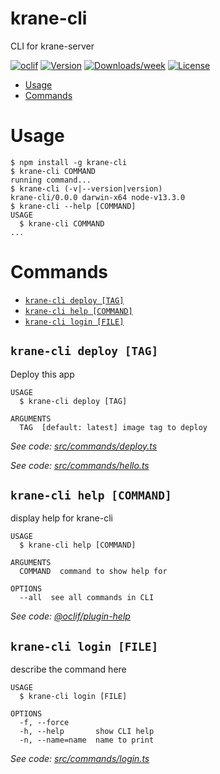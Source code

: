 krane-cli
=========

CLI for krane-server

[![oclif](https://img.shields.io/badge/cli-oclif-brightgreen.svg)](https://oclif.io)
[![Version](https://img.shields.io/npm/v/krane-cli.svg)](https://npmjs.org/package/krane-cli)
[![Downloads/week](https://img.shields.io/npm/dw/krane-cli.svg)](https://npmjs.org/package/krane-cli)
[![License](https://img.shields.io/npm/l/krane-cli.svg)](https://github.com/biensupernice/krane-cli/blob/master/package.json)

<!-- toc -->
* [Usage](#usage)
* [Commands](#commands)
<!-- tocstop -->
# Usage
<!-- usage -->
```sh-session
$ npm install -g krane-cli
$ krane-cli COMMAND
running command...
$ krane-cli (-v|--version|version)
krane-cli/0.0.0 darwin-x64 node-v13.3.0
$ krane-cli --help [COMMAND]
USAGE
  $ krane-cli COMMAND
...
```
<!-- usagestop -->
# Commands
<!-- commands -->
* [`krane-cli deploy [TAG]`](#krane-cli-deploy-tag)
* [`krane-cli help [COMMAND]`](#krane-cli-help-command)
* [`krane-cli login [FILE]`](#krane-cli-login-file)

## `krane-cli deploy [TAG]`

Deploy this app

```
USAGE
  $ krane-cli deploy [TAG]

ARGUMENTS
  TAG  [default: latest] image tag to deploy
```

_See code: [src/commands/deploy.ts](https://github.com/biensupernice/krane-cli/blob/v0.0.0/src/commands/deploy.ts)_

_See code: [src/commands/hello.ts](https://github.com/biensupernice/krane-cli/blob/v0.0.0/src/commands/hello.ts)_

## `krane-cli help [COMMAND]`

display help for krane-cli

```
USAGE
  $ krane-cli help [COMMAND]

ARGUMENTS
  COMMAND  command to show help for

OPTIONS
  --all  see all commands in CLI
```

_See code: [@oclif/plugin-help](https://github.com/oclif/plugin-help/blob/v2.2.3/src/commands/help.ts)_

## `krane-cli login [FILE]`

describe the command here

```
USAGE
  $ krane-cli login [FILE]

OPTIONS
  -f, --force
  -h, --help       show CLI help
  -n, --name=name  name to print
```

_See code: [src/commands/login.ts](https://github.com/biensupernice/krane-cli/blob/v0.0.0/src/commands/login.ts)_
<!-- commandsstop -->
